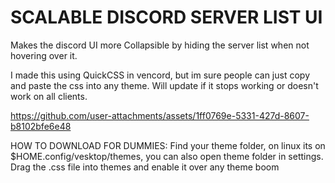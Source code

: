 # SCALABLE DISCORD SERVER LIST UI

Makes the discord UI more Collapsible by hiding the server list when not hovering over it.

I made this using QuickCSS in vencord, but im sure people can just copy and paste the css into any theme.
Will update if it stops working or doesn't work on all clients.

https://github.com/user-attachments/assets/1ff0769e-5331-427d-8607-b8102bfe6e48


HOW TO DOWNLOAD FOR DUMMIES:
Find your theme folder, on linux its on $HOME.config/vesktop/themes, you can also open theme folder in settings.
Drag the .css file into themes and enable it over any theme
boom

